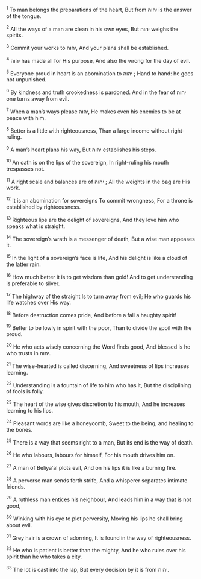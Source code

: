 <sup>1</sup> To man belongs the preparations of the heart, But from יהוה is the answer of the tongue.

<sup>2</sup> All the ways of a man are clean in his own eyes, But יהוה weighs the spirits.

<sup>3</sup> Commit your works to יהוה, And your plans shall be established.

<sup>4</sup> יהוה has made all for His purpose, And also the wrong for the day of evil.

<sup>5</sup> Everyone proud in heart is an abomination to יהוה ; Hand to hand: he goes not unpunished.

<sup>6</sup> By kindness and truth crookedness is pardoned. And in the fear of יהוה one turns away from evil.

<sup>7</sup> When a man’s ways please יהוה, He makes even his enemies to be at peace with him.

<sup>8</sup> Better is a little with righteousness, Than a large income without right-ruling.

<sup>9</sup> A man’s heart plans his way, But יהוה establishes his steps.

<sup>10</sup> An oath is on the lips of the sovereign, In right-ruling his mouth trespasses not.

<sup>11</sup> A right scale and balances are of יהוה ; All the weights in the bag are His work.

<sup>12</sup> It is an abomination for sovereigns To commit wrongness, For a throne is established by righteousness.

<sup>13</sup> Righteous lips are the delight of sovereigns, And they love him who speaks what is straight.

<sup>14</sup> The sovereign’s wrath is a messenger of death, But a wise man appeases it.

<sup>15</sup> In the light of a sovereign’s face is life, And his delight is like a cloud of the latter rain.

<sup>16</sup> How much better it is to get wisdom than gold! And to get understanding is preferable to silver.

<sup>17</sup> The highway of the straight Is to turn away from evil; He who guards his life watches over His way.

<sup>18</sup> Before destruction comes pride, And before a fall a haughty spirit!

<sup>19</sup> Better to be lowly in spirit with the poor, Than to divide the spoil with the proud.

<sup>20</sup> He who acts wisely concerning the Word finds good, And blessed is he who trusts in יהוה.

<sup>21</sup> The wise-hearted is called discerning, And sweetness of lips increases learning.

<sup>22</sup> Understanding is a fountain of life to him who has it, But the disciplining of fools is folly.

<sup>23</sup> The heart of the wise gives discretion to his mouth, And he increases learning to his lips.

<sup>24</sup> Pleasant words are like a honeycomb, Sweet to the being, and healing to the bones.

<sup>25</sup> There is a way that seems right to a man, But its end is the way of death.

<sup>26</sup> He who labours, labours for himself, For his mouth drives him on.

<sup>27</sup> A man of Beliya‛al plots evil, And on his lips it is like a burning fire.

<sup>28</sup> A perverse man sends forth strife, And a whisperer separates intimate friends.

<sup>29</sup> A ruthless man entices his neighbour, And leads him in a way that is not good,

<sup>30</sup> Winking with his eye to plot perversity, Moving his lips he shall bring about evil.

<sup>31</sup> Grey hair is a crown of adorning, It is found in the way of righteousness.

<sup>32</sup> He who is patient is better than the mighty, And he who rules over his spirit than he who takes a city.

<sup>33</sup> The lot is cast into the lap, But every decision by it is from יהוה.

